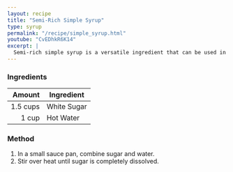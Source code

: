 ```yaml
---
layout: recipe
title: "Semi-Rich Simple Syrup"
type: syrup
permalink: "/recipe/simple_syrup.html"
youtube: "CvEDhkR6K14"
excerpt: |
  Semi-rich simple syrup is a versatile ingredient that can be used in a variety of cocktails and other drinks.
---
```


### Ingredients

|   Amount | Ingredient  |
| -------: | ----------- |
| 1.5 cups | White Sugar |
|    1 cup | Hot Water   |

### Method

1. In a small sauce pan, combine sugar and water.
2. Stir over heat until sugar is completely dissolved.

